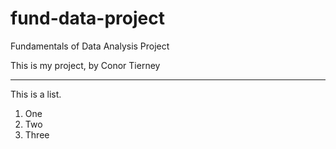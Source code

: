 # fund-data-project
Fundamentals of Data Analysis Project 

This is my project, by Conor Tierney

***

This is a list.
1. One
2. Two
3. Three